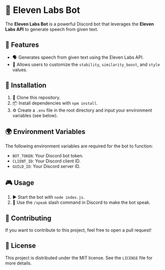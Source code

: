 # 🤖 Eleven Labs Bot

The **Eleven Labs Bot** is a powerful Discord bot that leverages the **Eleven Labs API** to generate speech from given text.

## 🚀 Features

- 🗣️ Generates speech from given text using the Eleven Labs API.
- 🔧 Allows users to customize the `stability`, `similarity_boost`, and `style` values.

## 💾 Installation

1. 📂 Clone this repository.
2. 📦 Install dependencies with `npm install`.
3. ⚙️ Create a `.env` file in the root directory and input your environment variables (see below).

## 🌍 Environment Variables

The following environment variables are required for the bot to function:

- `BOT_TOKEN`: Your Discord bot token.
- `CLIENT_ID`: Your Discord client ID.
- `GUILD_ID`: Your Discord server ID.

## 🎮 Usage

1. ▶️ Start the bot with `node index.js`.
2. 💬 Use the `/speak` slash command in Discord to make the bot speak.

## 👥 Contributing

If you want to contribute to this project, feel free to open a pull request!

## 📜 License

This project is distributed under the MIT license. See the `LICENSE` file for more details.
